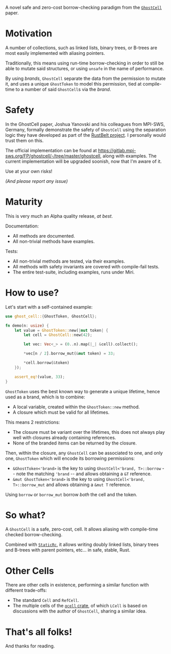 
A novel safe and zero-cost borrow-checking paradigm from the
[`GhostCell`](https://plv.mpi-sws.org/rustbelt/ghostcell/) paper.


#   Motivation

A number of collections, such as linked lists, binary trees, or B-trees are most easily implemented with aliasing
pointers.

Traditionally, this means using run-time borrow-checking in order to still be able to mutate said structures, or using
`unsafe` in the name of performance.

By using _brands_, `GhostCell` separate the data from the permission to mutate it, and uses a unique `GhostToken` to
model this permission, tied at compile-time to a number of said `GhostCell`s via the _brand_.


#   Safety

In the GhostCell paper, Joshua Yanovski and his colleagues from MPI-SWS, Germany, formally demonstrate the safety of
`GhostCell` using the separation logic they have developed as part of the
[RustBelt project](https://plv.mpi-sws.org/rustbelt/). I personally would trust them on this.

The official implementation can be found at https://gitlab.mpi-sws.org/FP/ghostcell/-/tree/master/ghostcell, along with
examples. The current implementation will be upgraded soonish, now that I'm aware of it.

Use at your own risks!

_(And please report any issue)_


#   Maturity

This is very much an Alpha quality release, _at best_.

Documentation:

-   All methods are documented.
-   All non-trivial methods have examples.

Tests:

-   All non-trivial methods are tested, via their examples.
-   All methods with safety invariants are covered with compile-fail tests.
-   The entire test-suite, including examples, runs under Miri.


#   How to use?

Let's start with a self-contained example:

```rust
use ghost_cell::{GhostToken, GhostCell};

fn demo(n: usize) {
    let value = GhostToken::new(|mut token| {
        let cell = GhostCell::new(42);

        let vec: Vec<_> = (0..n).map(|_| &cell).collect();

        *vec[n / 2].borrow_mut(&mut token) = 33;

        *cell.borrow(&token)
    });

    assert_eq!(value, 33);
}
```

`GhostToken` uses the best known way to generate a unique lifetime, hence used as a brand, which is to combine:

-   A local variable, created within the `GhostToken::new` method.
-   A closure which must be valid for all lifetimes.

This means 2 restrictions:

-   The closure must be variant over the lifetimes, this does not always play well with closures already containing
    references.
-   None of the branded items can be returned by the closure.

Then, within the closure, any `GhostCell` can be associated to one, and only one, `GhostToken` which will encode its
borrowing permissions:

-   `&GhostToken<'brand>` is the key to using `GhostCell<'brand, T>::borrow` -- note the matching `'brand` -- and
    allows obtaining a `&T` reference.
-   `&mut GhostToken<'brand>` is the key to using `GhostCell<'brand, T>::borrow_mut` and allows obtaining a `&mut T`
    reference.

Using `borrow` or `borrow_mut` borrow _both_ the cell and the token.


#   So what?

A `GhostCell` is a safe, zero-cost, cell. It allows aliasing with compile-time checked borrow-checking.

Combined with [`StaticRc`](https://crates.io/crates/static-rc), it allows writing doubly linked lists, binary trees and
B-trees with parent pointers, etc... in safe, stable, Rust.


#   Other Cells

There are other cells in existence, performing a similar function with different trade-offs:

-   The standard `Cell` and `RefCell`.
-   The multiple cells of the [`qcell` crate](https://crates.io/crates/qcell), of which `LCell` is based on discussions
    with the author of `GhostCell`, sharing a similar idea.


#   That's all folks!

And thanks for reading.